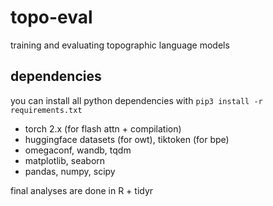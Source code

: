 # topo-eval
training and evaluating topographic language models

## dependencies
you can install all python dependencies with `pip3 install -r requirements.txt`
* torch 2.x (for flash attn + compilation)
* huggingface datasets (for owt), tiktoken (for bpe)
* omegaconf, wandb, tqdm
* matplotlib, seaborn
* pandas, numpy, scipy

final analyses are done in R + tidyr
